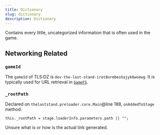 ```yaml
---
title: Dictionary
slug: dictionary
description: Dictionary
---
```


Contains every little, uncategorized information that is often used in the game.

## Networking Related

### `gameId`

The `gameId` of TLS:DZ is `dev-the-last-stand-iret8ormbeshajyk6woewg`. It is typically used for URL retrieval in [`GameFS`](/playerio/gamefs).

### `_rootPath`

Declared on `thelaststand.preloader.core.Main`@line 188, `onAddedToStage` method.

```actionscript-3
this._rootPath = stage.loaderInfo.parameters.path || "";
```

Unsure what is or how is the actual link generated.
